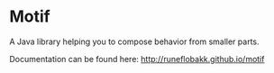 Motif
=====

A Java library helping you to compose behavior from smaller parts.

Documentation can be found here: http://runeflobakk.github.io/motif
